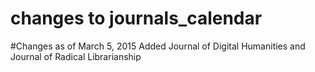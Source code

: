 changes to journals_calendar
=================

#Changes as of March 5, 2015
Added Journal of Digital Humanities and Journal of Radical Librarianship
